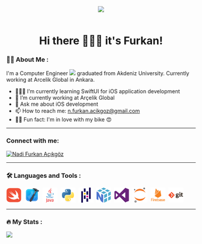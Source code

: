 <div id="header" align="center">
  <img src="https://media.giphy.com/media/M9gbBd9nbDrOTu1Mqx/giphy.gif" width="100"/>
</div>
  
<div id="header" align="center">
  <img src="https://komarev.com/ghpvc/?username=furkanackgz&style=flat-square&color=blue" alt=""/>
</div>

<h1 align="center">
  Hi there 🙋🏻‍♂️ it's Furkan!
</h1>

### :man_technologist: About Me :
  I'm a Computer Engineer <img src="https://media.giphy.com/media/WUlplcMpOCEmTGBtBW/giphy.gif" width="30"/> graduated from Akdeniz University. Currently working at Arcelik Global in Ankara.
  
- 👨🏻‍💻 I’m currently learning SwiftUI for iOS application development
- 🔭 I’m currently working at Arçelik Global
- 💬 Ask me about iOS development
- 📫 How to reach me: n.furkan.acikgoz@gmail.com
- 🚴🏼 Fun fact: I'm in love with my bike 😍
---

<h3 align="left">Connect with me:</h3>
<p align="left">
<a href="https://www.linkedin.com/in/nadi-furkan-acikgoz/" target="blank" rel=”noopener”><img align="leading" src="https://img.shields.io/badge/LinkedIn-0077B5?style=for-the-badge&logo=linkedin&logoColor=white" alt="Nadi Furkan Açıkgöz" height="30" width="100" /></a>
</p>


---

### :hammer_and_wrench: Languages and Tools :

<div>
  <img src="https://github.com/devicons/devicon/blob/master/icons/swift/swift-original.svg" title="Swift" alt="Swift" width="40" height="40"/>&nbsp;
  <img src="https://github.com/devicons/devicon/blob/master/icons/xcode/xcode-original.svg" title="Xcode" alt="Xcode" width="40" height="40"/>&nbsp;
  <img src="https://github.com/devicons/devicon/blob/master/icons/java/java-original-wordmark.svg" title="Java" alt="Java" width="40" height="40"/>&nbsp;
  <img src="https://github.com/devicons/devicon/blob/master/icons/python/python-original.svg" title="Python" alt="Python" width="40" height="40"/>&nbsp;
  <img src="https://github.com/devicons/devicon/blob/master/icons/pandas/pandas-original.svg" title="Pandas" alt="Pandas" width="40" height="40"/>&nbsp;
  <img src="https://github.com/devicons/devicon/blob/master/icons/numpy/numpy-original.svg" title="NumPy" alt="NumPy" width="40" height="40"/>&nbsp;
  <img src="https://github.com/devicons/devicon/blob/master/icons/visualstudio/visualstudio-plain.svg" title="VisualStudio" alt="VisualStudio" width="40" height="40"/>&nbsp;
  <img src="https://github.com/devicons/devicon/blob/master/icons/jupyter/jupyter-original.svg" title="Jupyter" alt="Jupyter" width="40" height="40"/>&nbsp;
  <img src="https://github.com/devicons/devicon/blob/master/icons/firebase/firebase-plain-wordmark.svg" title="Firebase" alt="Firebase" width="40" height="40"/>&nbsp;
  <img src="https://github.com/devicons/devicon/blob/master/icons/git/git-original-wordmark.svg" title="Git" **alt="Git" width="40" height="40"/>
</div>

---

### :fire: My Stats :

<div>
  <a href="https://github.com/anuraghazra/github-readme-stats">
    <img align="left" src="https://github-readme-stats.vercel.app/api?username=furkanackgz&show_icons=true&theme=radical" />
  </a>
</div>
<!--
**furkanackgz/furkanackgz** is a ✨ _special_ ✨ repository because its `README.md` (this file) appears on your GitHub profile.

Here are some ideas to get you started:

- 🔭 I’m currently working on ...
- 🌱 I’m currently learning ...
- 👯 I’m looking to collaborate on ...
- 🤔 I’m looking for help with ...
- 💬 Ask me about ...
- 📫 How to reach me: ...
- 😄 Pronouns: ...
v
-->
